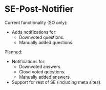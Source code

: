 # SE-Post-Notifier

Current functionality (SO only):

 * Adds notifications for:
   * Downvoted questions.
   * Manually added questions.

Planned:

  * Notifications for:
    * Downvoted answers.
    * Close voted questions.
    * Manually added answers.
  * Support for rest of SE (including meta sites).
